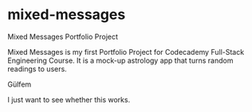 # mixed-messages
Mixed Messages Portfolio Project 

Mixed Messages is my first Portfolio Project for Codecademy Full-Stack Engineering Course.
It is a mock-up astrology app that turns random readings to users.

Gülfem

I just want to see whether this works.


